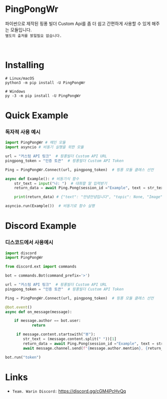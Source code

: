 # PingPongWr

파이썬으로 제작된 핑퐁 빌더 Custom Api를 좀 더 쉽고 간편하게 사용할 수 있게 해주는 모듈입니다.
</br>
`별도의 출처를 밝힐필요 없습니다.`

</br>

# Installing

```
# Linux/macOS
python3 -m pip install -U PingPongWr

# Windows
py -3 -m pip install -U PingPongWr
```

# Quick Example

### 독자적 사용 예시

```python
import PingPongWr # 메인 모듈
import asyncio # 비동기 실행을 위한 모듈

url = "커스텀 API 링크"  # 핑퐁빌더 Custom API URL
pingpong_token = "인증 토큰"  # 핑퐁빌더 Custom API Token

Ping = PingPongWr.Connect(url, pingpong_token)  # 핑퐁 모듈 클래스 선언

async def Example(): # 비동기식 함수
    str_text = input("나: ")  # 대화할 말 입력받기
    return_data = await Ping.Pong(session_id ="Example", text = str_text, topic = True, image = True, dialog = True) # 핑퐁빌더 API에 Post 요청

    print(return_data) # {"text": "안녕안녕입니다", "topic": None, "Image": None}

asyncio.run(Example())  # 비동기로 함수 실행
```

# Discord Example

### 디스코드에서 사용예시

```python
import discord
import PingPongWr

from discord.ext import commands

bot = commands.Bot(command_prefix='>')

url = "커스텀 API 링크"  # 핑퐁빌더 Custom API URL
pingpong_token = "인증 토큰"  # 핑퐁빌더 Custom API Token

Ping = PingPongWr.Connect(url, pingpong_token)  # 핑퐁 모듈 클래스 선언

@bot.event()
async def on_message(message):

    if message.author == bot.user:
            return

     if message.content.startswith("봇"):
        str_text = (message.content.split(" "))[1]
        return_data = await Ping.Pong(session_id ="Example", text = str_text, topic = True, image = True, dialog = True) # 핑퐁빌더 API에 Post 요청
        await message.channel.send(f"{message.author.mention}, {return_data["text"]}")

bot.run("token")
```

# Links

-   `Team. Warin Discord:` https://discord.gg/cGM4PcHvQq

